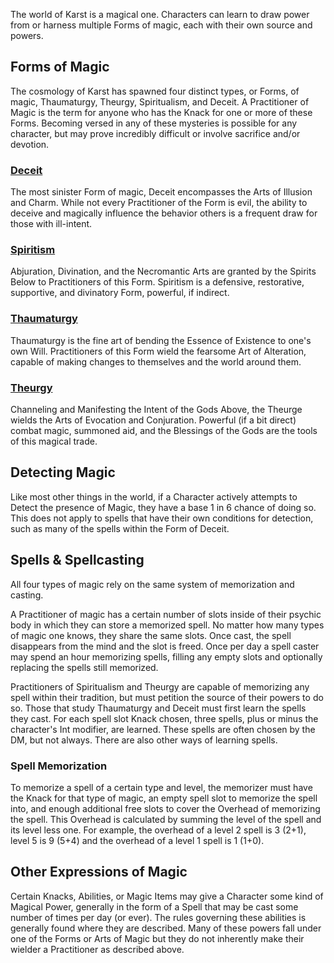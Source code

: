 The world of Karst is a magical one. Characters can learn to draw power from or harness multiple Forms of magic, each with their own source and powers.

## Forms of Magic

The cosmology of Karst has spawned four distinct types, or Forms, of magic, Thaumaturgy, Theurgy, Spiritualism, and Deceit. A Practitioner of Magic is the term for anyone who has the Knack for one or more of these Forms. Becoming versed in any of these mysteries is possible for any character, but may prove incredibly difficult or involve sacrifice and/or devotion. 

### [Deceit](deceit)

The most sinister Form of magic, Deceit encompasses the Arts of Illusion and Charm. While not every Practitioner of the Form is evil, the ability to deceive and magically influence the behavior others is a frequent draw for those with ill-intent.

### [Spiritism](spiritism)

Abjuration, Divination, and the Necromantic Arts are granted by the Spirits Below to Practitioners of this Form. Spiritism is a defensive, restorative, supportive, and divinatory Form, powerful, if indirect.

### [Thaumaturgy](thaumaturgy)

Thaumaturgy is the fine art of bending the Essence of Existence to one's own Will. Practitioners of this Form wield the fearsome Art of Alteration, capable of making changes to themselves and the world around them.

### [Theurgy](theurgy)

Channeling and Manifesting the Intent of the Gods Above, the Theurge wields the Arts of Evocation and Conjuration. Powerful (if a bit direct) combat magic, summoned aid, and the Blessings of the Gods are the tools of this magical trade.

## Detecting Magic

Like most other things in the world, if a Character actively attempts to Detect the presence of Magic, they have a base 1 in 6 chance of doing so. This does not apply to spells that have their own conditions for detection, such as many of the spells within the Form of Deceit.

## Spells & Spellcasting

All four types of magic rely on the same system of memorization and casting. 

A Practitioner of magic has a certain number of slots inside of their psychic body in which they can store a memorized spell. No matter how many types of magic one knows, they share the same slots. Once cast, the spell disappears from the mind and the slot is freed. Once per day a spell caster may spend an hour memorizing spells, filling any empty slots and optionally replacing the spells still memorized.

Practitioners of Spiritualism and Theurgy are capable of memorizing any spell within their tradition, but must petition the source of their powers to do so. Those that study Thaumaturgy and Deceit must first learn the spells they cast. For each spell slot Knack chosen, three spells, plus or minus the character's Int modifier, are learned. These spells are often chosen by the DM, but not always. There are also other ways of learning spells.

### Spell Memorization

To memorize a spell of a certain type and level, the memorizer must have the Knack for that type of magic, an empty spell slot to memorize the spell into, and enough additional free slots to cover the Overhead of memorizing the spell. This Overhead is calculated by summing the level of the spell and its level less one.  For example, the overhead of a level 2 spell is 3 (2+1), level 5 is 9 (5+4) and the overhead of a level 1 spell is 1 (1+0).

## Other Expressions of Magic

Certain Knacks, Abilities, or Magic Items may give a Character some kind of Magical Power, generally in the form of a Spell that may be cast some number of times per day (or ever). The rules governing these abilities is generally found where they are described. Many of these powers fall under one of the Forms or Arts of Magic but they do not inherently make their wielder a Practitioner as described above.
